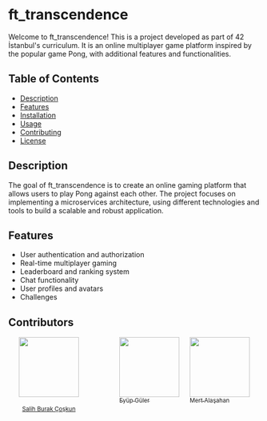 # ft_transcendence

Welcome to ft_transcendence! This is a project developed as part of 42 İstanbul's curriculum. It is an online multiplayer game platform inspired by the popular game Pong, with additional features and functionalities.

## Table of Contents

- [Description](#description)
- [Features](#features)
- [Installation](#installation)
- [Usage](#usage)
- [Contributing](#contributing)
- [License](#license)

## Description

The goal of ft_transcendence is to create an online gaming platform that allows users to play Pong against each other. The project focuses on implementing a microservices architecture, using different technologies and tools to build a scalable and robust application.

## Features

- User authentication and authorization
- Real-time multiplayer gaming
- Leaderboard and ranking system
- Chat functionality
- User profiles and avatars
- Challenges

## Contributors
<div style="display: flex; justify-content: space-evenly; ">
  <a href="https://github.com/csalihburak" style="text-align: center; display: inline-grid; padding-right: 60px">
    <img src="https://avatars.githubusercontent.com/u/91759472?v=4" width="120" style={{borderRadius: '50%'}} />
    <br />
    <sub>Salih Burak Çoşkun</sub> 
  </a>
  <a href="https://github.com/egulerr">
    <img src="https://avatars.githubusercontent.com/u/102732612?v=4" style="width:120px" />
    <br />
    <sub>Eyüp Güler</sub>
  </a>
  <a href="https://github.com/Mertflixs">
    <img src="https://avatars.githubusercontent.com/u/98750319?v=4" width="120" style={{borderRadius: '50%'}} />
    <br />
    <sub>Mert Alaşahan</sub>
  </a> 
</div>

